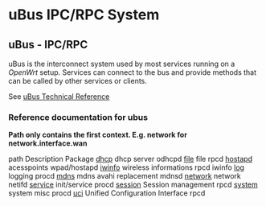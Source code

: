 # uBus IPC/RPC System

## uBus - IPC/RPC

uBus is the interconnect system used by most services running on a *OpenWrt* setup. Services can connect to the bus and provide methods that can be called by other services or clients.

See [uBus Technical Reference](/docs/techref/ubus "docs:techref:ubus")

### Reference documentation for ubus

**Path only contains the first context. E.g. network for network.interface.wan**

path Description Package [dhcp](/docs/guide-developer/ubus/dhcp "docs:guide-developer:ubus:dhcp") dhcp server odhcpd [file](/docs/guide-developer/ubus/file "docs:guide-developer:ubus:file") file rpcd [hostapd](/docs/guide-developer/ubus/hostapd "docs:guide-developer:ubus:hostapd") acesspoints wpad/hostapd [iwinfo](/docs/guide-developer/ubus/iwinfo "docs:guide-developer:ubus:iwinfo") wireless informations rpcd iwinfo [log](/docs/guide-developer/ubus/log "docs:guide-developer:ubus:log") logging procd [mdns](/docs/guide-developer/ubus/mdns "docs:guide-developer:ubus:mdns") mdns avahi replacement mdnsd [network](/docs/guide-developer/ubus/network "docs:guide-developer:ubus:network") network netifd [service](/docs/guide-developer/ubus/service "docs:guide-developer:ubus:service") init/service procd [session](/docs/guide-developer/ubus/session "docs:guide-developer:ubus:session") Session management rpcd [system](/docs/guide-developer/ubus/system "docs:guide-developer:ubus:system") system misc procd [uci](/docs/guide-developer/ubus/uci "docs:guide-developer:ubus:uci") Unified Configuration Interface rpcd
